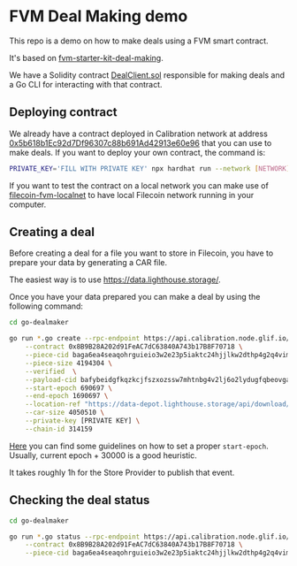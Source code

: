 # FVM Deal Making demo

This repo is a demo on how to make deals using a FVM smart contract.

It's based on [fvm-starter-kit-deal-making](https://github.com/filecoin-project/fvm-starter-kit-deal-making).

We have a Solidity contract [DealClient.sol](./contracts/DealClient.sol) responsible for making deals and a Go CLI for interacting with that contract.

## Deploying contract

We already have a contract deployed in Calibration network at address [0x5b618b1Ec92d7Df96307c88b691Ad42913e60e96](https://calibration.filfox.info/en/address/0x5b618b1Ec92d7Df96307c88b691Ad42913e60e96) that you can use to make deals. If you want to deploy your own contract, the command is:

```bash
PRIVATE_KEY='FILL WITH PRIVATE KEY' npx hardhat run --network [NETWORK] scripts/deploy.js
```

If you want to test the contract on a local network you can make use of [filecoin-fvm-localnet](https://github.com/filecoin-project/filecoin-fvm-localnet) to have local Filecoin network running in your computer.

## Creating a deal

Before creating a deal for a file you want to store in Filecoin, you have to prepare your data by generating a CAR file.

The easiest way is to use https://data.lighthouse.storage/.

Once you have your data prepared you can make a deal by using the following command:

```bash
cd go-dealmaker

go run *.go create --rpc-endpoint https://api.calibration.node.glif.io/ \
    --contract 0x8B9B28A202d91FeAC7dC63840A743b17B8F70718 \
    --piece-cid baga6ea4seaqohrguieio3w2e23p5iaktc24hjjlkw2dthp4g2q4vimci7jvbwgq  \
    --piece-size 4194304 \
    --verified  \
    --payload-cid bafybeidgfkqzkcjfszxozssw7mhtnbg4v2lj6o2lydugfqbeovgak4zftq \
    --start-epoch 690697 \
    --end-epoch 1690697 \
    --location-ref "https://data-depot.lighthouse.storage/api/download/download_car?fileId=397cc6e3-9c46-4974-9b82-4026a56548ac.car" \
    --car-size 4050510 \
    --private-key [PRIVATE KEY] \
    --chain-id 314159
```

[Here](https://github.com/filecoin-project/community/discussions/634) you can find some guidelines on how to set a proper `start-epoch`. Usually, current epoch + 30000 is a good heuristic.

It takes roughly 1h for the Store Provider to publish that event.

## Checking the deal status

```bash
cd go-dealmaker 

go run *.go status --rpc-endpoint https://api.calibration.node.glif.io/ \
    --contract 0x8B9B28A202d91FeAC7dC63840A743b17B8F70718 \
    --piece-cid baga6ea4seaqohrguieio3w2e23p5iaktc24hjjlkw2dthp4g2q4vimci7jvbwgq
```
